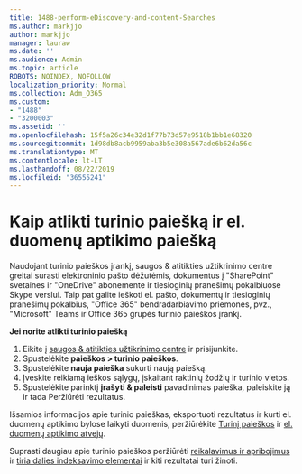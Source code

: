 ```yaml
---
title: 1488-perform-eDiscovery-and-content-Searches
ms.author: markjjo
author: markjjo
manager: lauraw
ms.date: ''
ms.audience: Admin
ms.topic: article
ROBOTS: NOINDEX, NOFOLLOW
localization_priority: Normal
ms.collection: Adm_O365
ms.custom:
- "1488"
- "3200003"
ms.assetid: ''
ms.openlocfilehash: 15f5a26c34e32d1f77b73d57e9518b1bb1e68320
ms.sourcegitcommit: 1d98db8acb9959aba3b5e308a567ade6b62da56c
ms.translationtype: MT
ms.contentlocale: lt-LT
ms.lasthandoff: 08/22/2019
ms.locfileid: "36555241"
---
```

# <a name="how-to-perform-content-searches-and-ediscovery-searches"></a>Kaip atlikti turinio paiešką ir el. duomenų aptikimo paiešką

Naudojant turinio paieškos įrankį, saugos & atitikties užtikrinimo centre greitai surasti elektroninio pašto dėžutėmis, dokumentus į "SharePoint" svetaines ir "OneDrive" abonemente ir tiesioginių pranešimų pokalbiuose Skype verslui. Taip pat galite ieškoti el. pašto, dokumentų ir tiesioginių pranešimų pokalbius, "Office 365" bendradarbiavimo priemones, pvz., "Microsoft" Teams ir Office 365 grupės turinio paieškos įrankį.

**Jei norite atlikti turinio paiešką**

1. Eikite į [saugos & atitikties užtikrinimo centre](https://protection.office.com) ir prisijunkite.
2. Spustelėkite **paieškos > turinio paieškos**.
3. Spustelėkite **nauja paieška** sukurti naują paiešką.
4. Įveskite reikiamą ieškos sąlygų, įskaitant raktinių žodžių ir turinio vietos.  
5. Spustelėkite parinktį **įrašyti & paleisti** pavadinimas paieška, paleiskite ją ir tada Peržiūrėti rezultatus.

Išsamios informacijos apie turinio paieškas, eksportuoti rezultatus ir kurti el. duomenų aptikimo bylose laikyti duomenis, peržiūrėkite [Turinį paieškos](https://docs.microsoft.com/office365/securitycompliance/content-search) ir [el. duomenų aptikimo atvejų](https://docs.microsoft.com/office365/securitycompliance/ediscovery-cases).

Suprasti daugiau apie turinio paieškos peržiūrėti [reikalavimus ir apribojimus](https://docs.microsoft.com/office365/securitycompliance/limits-for-content-search) ir [tiria dalies indeksavimo elementai](https://docs.microsoft.com/office365/securitycompliance/investigating-partially-indexed-items-in-ediscovery) ir kiti rezultatai turi žinoti.
